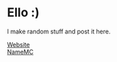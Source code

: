 <h1>Ello :)</h1>
<p>I make random stuff and post it here.</p>

[Website](https://mrt10.github.io/) <br> [NameMC](https://namemc.com/profile/MrT1_.1)
